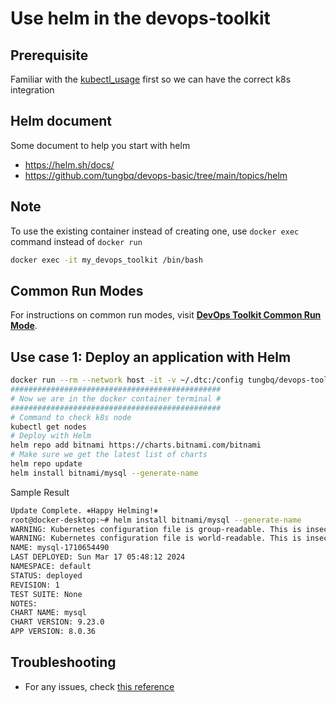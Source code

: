 # Use helm in the devops-toolkit

## Prerequisite

Familiar with the [kubectl_usage](./kubectl_usage.md) first so we can have the correct k8s integration

## Helm document

Some document to help you start with helm

- <https://helm.sh/docs/>
- <https://github.com/tungbq/devops-basic/tree/main/topics/helm>

## Note

To use the existing container instead of creating one, use `docker exec` command instead of `docker run`

```bash
docker exec -it my_devops_toolkit /bin/bash
```

## Common Run Modes

For instructions on common run modes, visit [**DevOps Toolkit Common Run Mode**](../usage/run_mode.md).

## Use case 1: Deploy an application with Helm

```bash
docker run --rm --network host -it -v ~/.dtc:/config tungbq/devops-toolkit:latest
###############################################
# Now we are in the docker container terminal #
###############################################
# Command to check k8s node
kubectl get nodes
# Deploy with Helm
helm repo add bitnami https://charts.bitnami.com/bitnami
# Make sure we get the latest list of charts
helm repo update
helm install bitnami/mysql --generate-name
```

Sample Result

```bash
Update Complete. ⎈Happy Helming!⎈
root@docker-desktop:~# helm install bitnami/mysql --generate-name
WARNING: Kubernetes configuration file is group-readable. This is insecure. Location: /root/.kube/config
WARNING: Kubernetes configuration file is world-readable. This is insecure. Location: /root/.kube/config
NAME: mysql-1710654490
LAST DEPLOYED: Sun Mar 17 05:48:12 2024
NAMESPACE: default
STATUS: deployed
REVISION: 1
TEST SUITE: None
NOTES:
CHART NAME: mysql
CHART VERSION: 9.23.0
APP VERSION: 8.0.36
```

## Troubleshooting

- For any issues, check [this reference](../troubleshooting/TROUBLESHOOTING.md)

